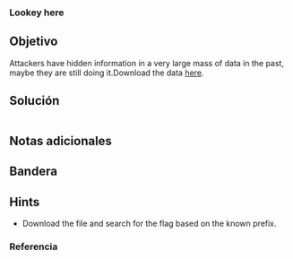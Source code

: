 ### Lookey here
## Objetivo

Attackers have hidden information in a very large mass of data in the past, maybe they are still doing it.Download the data [here](https://artifacts.picoctf.net/c/125/anthem.flag.txt).
## Solución
```bash

```
## Notas adicionales

## Bandera


## Hints

- Download the file and search for the flag based on the known prefix.
### Referencia